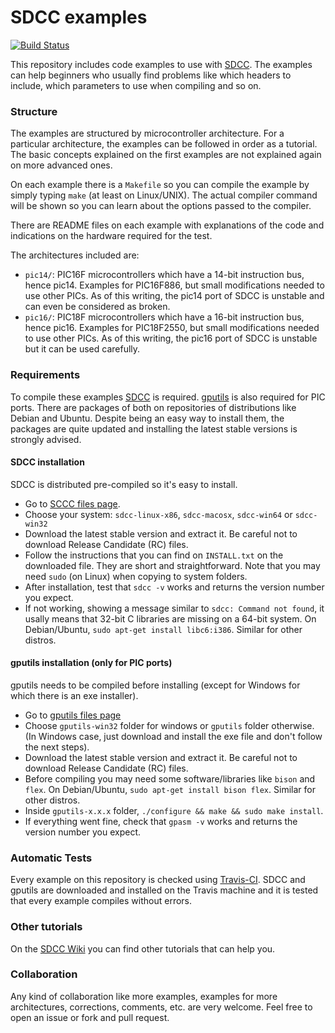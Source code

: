 SDCC examples
=============

[![Build Status](https://travis-ci.org/diegoherranz/sdcc-examples.svg)](https://travis-ci.org/diegoherranz/sdcc-examples)

This repository includes code examples to use with [SDCC](http://sdcc.sourceforge.net/). The examples can help beginners who usually find problems like which headers to include, which parameters to use when compiling and so on.

### Structure

The examples are structured by microcontroller architecture. For a particular architecture, the examples can be followed in order as a tutorial. The basic concepts explained on the first examples are not explained again on more advanced ones.

On each example there is a `Makefile` so you can compile the example by simply typing `make` (at least on Linux/UNIX). The actual compiler command will be shown so you can learn about the options passed to the compiler.

There are README files on each example with explanations of the code and indications on the hardware required for the test.

The architectures included are:

- `pic14/`: PIC16F microcontrollers which have a 14-bit instruction bus, hence pic14. Examples for PIC16F886, but small modifications needed to use other PICs. As of this writing, the pic14 port of SDCC is unstable and can even be considered as broken. 
- `pic16/`: PIC18F microcontrollers which have a 16-bit instruction bus, hence pic16. Examples for PIC18F2550, but small modifications needed to use other PICs. As of this writing, the pic16 port of SDCC is unstable but it can be used carefully.

### Requirements
To compile these examples [SDCC](http://sdcc.sourceforge.net/) is required. [gputils](http://gputils.sourceforge.net/) is also required for PIC ports. There are packages of both on repositories of distributions like Debian and Ubuntu. Despite being an easy way to install them, the packages are quite updated and installing the latest stable versions is strongly advised.

#### SDCC installation
SDCC is distributed pre-compiled so it's easy to install.

  - Go to [SCCC files page](http://sourceforge.net/projects/sdcc/files/).
  - Choose your system: `sdcc-linux-x86`, `sdcc-macosx`, `sdcc-win64` or `sdcc-win32`
  - Download the latest stable version and extract it. Be careful not to download Release Candidate (RC) files.
  - Follow the instructions that you can find on `INSTALL.txt` on the downloaded file. They are short and straightforward. Note that you may need `sudo` (on Linux) when copying to system folders.
  - After installation, test that `sdcc -v` works and returns the version number you expect.
  - If not working, showing a message similar to `sdcc: Command not found`, it usally means that 32-bit C libraries are missing on a 64-bit system. On Debian/Ubuntu, `sudo apt-get install libc6:i386`. Similar for other distros.

#### gputils installation (only for PIC ports)
gputils needs to be compiled before installing (except for Windows for which there is an exe installer).

  - Go to [gputils files page](http://sourceforge.net/projects/gputils/files/)
  - Choose `gputils-win32` folder for windows or `gputils` folder otherwise. (In Windows case, just download and install the exe file and don't follow the next steps). 
  - Download the latest stable version and extract it. Be careful not to download Release Candidate (RC) files.
  - Before compiling you may need some software/libraries like `bison` and `flex`. On Debian/Ubuntu, `sudo apt-get install bison flex`. Similar for other distros.
  - Inside `gputils-x.x.x` folder, `./configure && make && sudo make install`.
  - If everything went fine, check that `gpasm -v` works and returns the version number you expect.

### Automatic Tests
Every example on this repository is checked using [Travis-CI](https://travis-ci.org/diegoherranz/sdcc-examples/builds). SDCC and gputils are downloaded and installed on the Travis machine and it is tested that every example compiles without errors.

### Other tutorials
On the [SDCC Wiki](http://sdcc.sourceforge.net/mediawiki/index.php/SDCC_tutorial) you can find other tutorials that can help you.

### Collaboration
Any kind of collaboration like more examples, examples for more architectures, corrections, comments, etc. are very welcome. Feel free to open an issue or fork and pull request.

